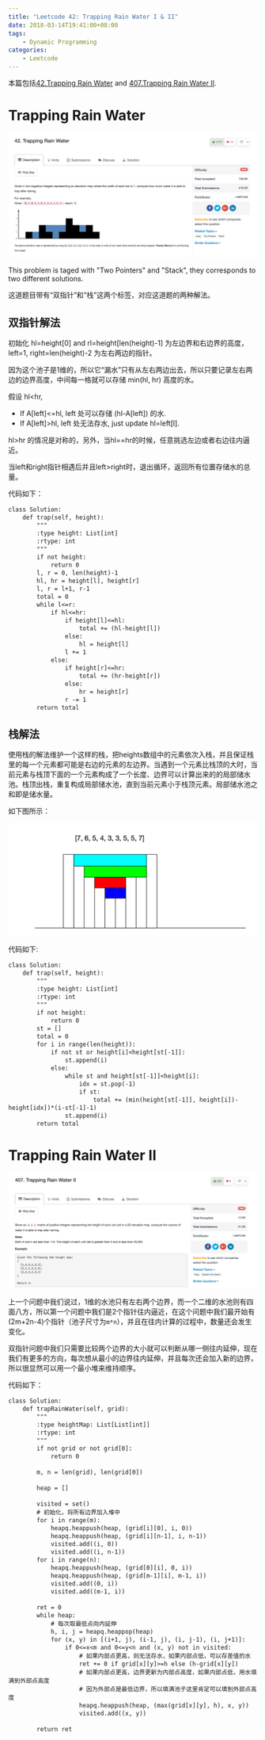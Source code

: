```yaml
---
title: "Leetcode 42: Trapping Rain Water I & II"
date: 2018-03-14T19:41:00+08:00
tags:
    - Dynamic Programming
categories:
    - Leetcode
---
```


本篇包括[42.Trapping Rain Water](https://leetcode.com/problems/trapping-rain-water/description/) and [407.Trapping Rain Water II](https://leetcode.com/problems/trapping-rain-water-ii/description/).

# Trapping Rain Water

![Description](/images/leetcode/42_1.png)

This problem is taged with "Two Pointers" and "Stack", they corresponds to two different solutions.

这道题目带有“双指针”和“栈”这两个标签，对应这道题的两种解法。

## 双指针解法

初始化 hl=height[0] and rl=height[len(height)-1] 为左边界和右边界的高度，left=1, right=len(height)-2 为左右两边的指针。

因为这个池子是1维的，所以它“漏水”只有从左右两边出去，所以只要记录左右两边的边界高度，中间每一格就可以存储 min(hl, hr) 高度的水。

假设 hl<hr,   

* If A[left]<=hl, left 处可以存储 (hl-A[left]) 的水.
* If A[left]>hl, left 处无法存水, just update hl=left[l].

hl>hr 的情况是对称的，另外，当hl==hr的时候，任意挑选左边或者右边往内逼近。

当left和right指针相遇后并且left>right时，退出循环，返回所有位置存储水的总量。

代码如下：

```
class Solution:
    def trap(self, height):
        """
        :type height: List[int]
        :rtype: int
        """
        if not height:
            return 0
        l, r = 0, len(height)-1
        hl, hr = height[l], height[r]
        l, r = l+1, r-1
        total = 0
        while l<=r:
            if hl<=hr:
                if height[l]<=hl:
                    total += (hl-height[l])
                else:
                    hl = height[l]
                l += 1
            else:
                if height[r]<=hr:
                    total += (hr-height[r])
                else:
                    hr = height[r]
                r -= 1
        return total
```

## 栈解法

使用栈的解法维护一个这样的栈，把heights数组中的元素依次入栈，并且保证栈里的每一个元素都可能是右边的元素的左边界。当遇到一个元素比栈顶的大时，当前元素与栈顶下面的一个元素构成了一个长度、边界可以计算出来的的局部储水池。栈顶出栈，重复构成局部储水池，直到当前元素小于栈顶元素。局部储水池之和即是储水量。

如下图所示：

![pic](/images/leetcode/42_2.png)

代码如下:

```
class Solution:
    def trap(self, height):
        """
        :type height: List[int]
        :rtype: int
        """
        if not height:
            return 0
        st = []
        total = 0
        for i in range(len(height)):
            if not st or height[i]<height[st[-1]]:
                st.append(i)
            else:
                while st and height[st[-1]]<height[i]:
                    idx = st.pop(-1)
                    if st:
                        total += (min(height[st[-1]], height[i])-height[idx])*(i-st[-1]-1)
                st.append(i)
        return total
```


# Trapping Rain Water II

![Description](/images/leetcode/407_1.png)

上一个问题中我们说过，1维的水池只有左右两个边界，而一个二维的水池则有四面八方，所以第一个问题中我们是2个指针往内逼近，在这个问题中我们最开始有(2m+2n-4)个指针（池子尺寸为`m*n`），并且在往内计算的过程中，数量还会发生变化。

双指针问题中我们只需要比较两个边界的大小就可以判断从哪一侧往内延伸，现在我们有更多的方向，每次想从最小的边界往内延伸，并且每次还会加入新的边界，所以很显然可以用一个最小堆来维持顺序。

代码如下：

```
class Solution:
    def trapRainWater(self, grid):
        """
        :type heightMap: List[List[int]]
        :rtype: int
        """
        if not grid or not grid[0]:
            return 0
        
        m, n = len(grid), len(grid[0])
        
        heap = []
        
        visited = set()
        # 初始化，将所有边界加入堆中
        for i in range(m):
            heapq.heappush(heap, (grid[i][0], i, 0))
            heapq.heappush(heap, (grid[i][n-1], i, n-1))
            visited.add((i, 0))
            visited.add((i, n-1))
        for i in range(n):
            heapq.heappush(heap, (grid[0][i], 0, i))
            heapq.heappush(heap, (grid[m-1][i], m-1, i))
            visited.add((0, i))
            visited.add((m-1, i))
            
        ret = 0
        while heap:
            # 每次取最低点向内延伸
            h, i, j = heapq.heappop(heap)
            for (x, y) in [(i+1, j), (i-1, j), (i, j-1), (i, j+1)]:
                if 0<=x<m and 0<=y<n and (x, y) not in visited:
                    # 如果内部点更高，则无法存水，如果内部点低，可以存差值的水
                    ret += 0 if grid[x][y]>=h else (h-grid[x][y])
                    # 如果内部点更高，边界更新为内部点高度，如果内部点低，用水填满到外部点高度
                    # 因为外部点是最低边界，所以填满池子这里肯定可以填到外部点高度
                    heapq.heappush(heap, (max(grid[x][y], h), x, y))
                    visited.add((x, y))
        
        return ret
```
